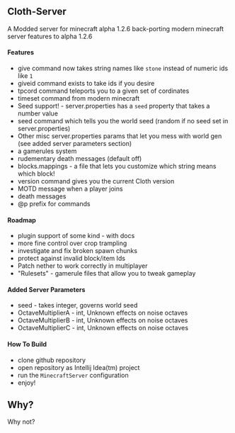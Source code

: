## Cloth-Server
A Modded server  for  minecraft alpha 1.2.6 back-porting modern minecraft server features to alpha 1.2.6

#### Features
 - give command now takes string names like `stone` instead of numeric ids like `1`
 - giveid command exists to take ids if you desire
 - tpcord command teleports you to a given set of cordinates
 - timeset command from modern minecraft
 - Seed support! -  server.properties has a `seed` property that  takes a number value
 - seed command which tells you the world seed (random if no seed set in server.properties)
 - Other misc server.properties params that let you mess with world gen (see added server parameters section)
 - a gamerules system
 - rudementary death messages (default off)
 - blocks.mappings - a file that lets you customize which string means  which block!
 - version command gives you the current Cloth version
  - MOTD message when a player joins
  - death messages
  - @p prefix for commands
  
#### Roadmap
 - plugin support of some  kind - with docs
 - more fine control over crop trampling
 - investigate and fix broken spawn chunks
 - protect against invalid block/item Ids
 - Patch nether to work correctly in multiplayer
 - "Rulesets" - gamerule files that allow you to tweak gameplay
#### Added Server Parameters
 - seed - takes integer, governs world seed
 - OctaveMultiplierA - int, Unknown effects on noise octaves
 - OctaveMultiplierB - int, Unknown effects on noise octaves
 - OctaveMultiplierC - int, Unknown effects on noise octaves
 
 
#### How To Build
 - clone github repository
 - open repository as Intellij Idea(tm) project
 - run the `MinecraftServer` configuration
 - enjoy!

## Why?

Why not?
